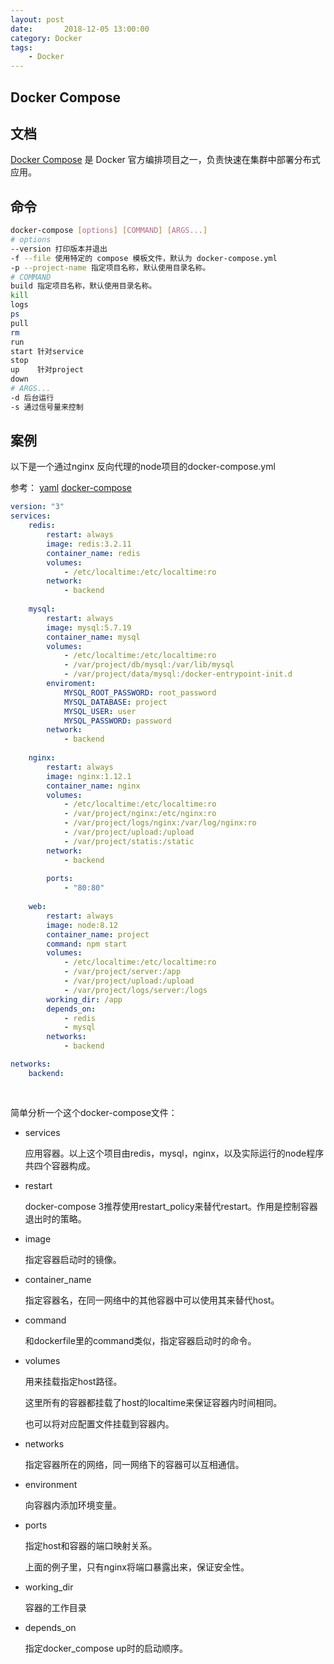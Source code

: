 ```yaml
---
layout: post
date:       2018-12-05 13:00:00
category: Docker
tags:
    - Docker
---
```


## Docker Compose

## 文档

[Docker Compose](https://docs.docker.com/compose/compose-file/#deploy) 是 Docker 官方编排项目之一，负责快速在集群中部署分布式应用。

## 命令

```bash
docker-compose [options] [COMMAND] [ARGS...]
# options
--version 打印版本并退出
-f --file 使用特定的 compose 模板文件，默认为 docker-compose.yml
-p --project-name 指定项目名称，默认使用目录名称。
# COMMAND
build 指定项目名称，默认使用目录名称。
kill 
logs
ps
pull 
rm
run
start 针对service
stop
up	  针对project
down
# ARGS...
-d 后台运行
-s 通过信号量来控制
```



## 案例

以下是一个通过nginx 反向代理的node项目的docker-compose.yml

 参考： [yaml](http://www.ruanyifeng.com/blog/2016/07/yaml.html) [docker-compose](https://blog.csdn.net/pushiqiang/article/details/78682323)

```docker-compose.yml
version: "3"
services:
	redis:
		restart: always
		image: redis:3.2.11
		container_name: redis
		volumes:
			- /etc/localtime:/etc/localtime:ro
		network:
			- backend
	
	mysql:
		restart: always
		image: mysql:5.7.19
		container_name: mysql
		volumes:
			- /etc/localtime:/etc/localtime:ro
			- /var/project/db/mysql:/var/lib/mysql
			- /var/project/data/mysql:/docker-entrypoint-init.d
		enviroment:
			MYSQL_ROOT_PASSWORD: root_password
			MYSQL_DATABASE: project
			MYSQL_USER: user
			MYSQL_PASSWORD: password
		network:
			- backend
	
	nginx:
		restart: always
		image: nginx:1.12.1
		container_name: nginx
		volumes:
			- /etc/localtime:/etc/localtime:ro
			- /var/project/nginx:/etc/nginx:ro
			- /var/project/logs/nginx:/var/log/nginx:ro
			- /var/project/upload:/upload
			- /var/project/statis:/static
		network:
			- backend
	
		ports:
			- "80:80"
	
	web:
		restart: always
		image: node:8.12
		container_name: project
		command: npm start
		volumes:
			- /etc/localtime:/etc/localtime:ro
			- /var/project/server:/app
			- /var/project/upload:/upload
			- /var/project/logs/server:/logs
		working_dir: /app
		depends_on:
			- redis
			- mysql
		networks:
			- backend

networks:
	backend:
	
	
```

简单分析一个这个docker-compose文件：

- services

  应用容器。以上这个项目由redis，mysql，nginx，以及实际运行的node程序共四个容器构成。

- restart

  docker-compose 3推荐使用restart_policy来替代restart。作用是控制容器退出时的策略。

- image

  指定容器启动时的镜像。

- container_name

  指定容器名，在同一网络中的其他容器中可以使用其来替代host。

- command

  和dockerfile里的command类似，指定容器启动时的命令。

- volumes

  用来挂载指定host路径。

  这里所有的容器都挂载了host的localtime来保证容器内时间相同。

  也可以将对应配置文件挂载到容器内。

- networks

  指定容器所在的网络，同一网络下的容器可以互相通信。

- environment

  向容器内添加环境变量。

- ports

  指定host和容器的端口映射关系。

  上面的例子里，只有nginx将端口暴露出来，保证安全性。

- working_dir

  容器的工作目录

- depends_on

  指定docker_compose up时的启动顺序。
